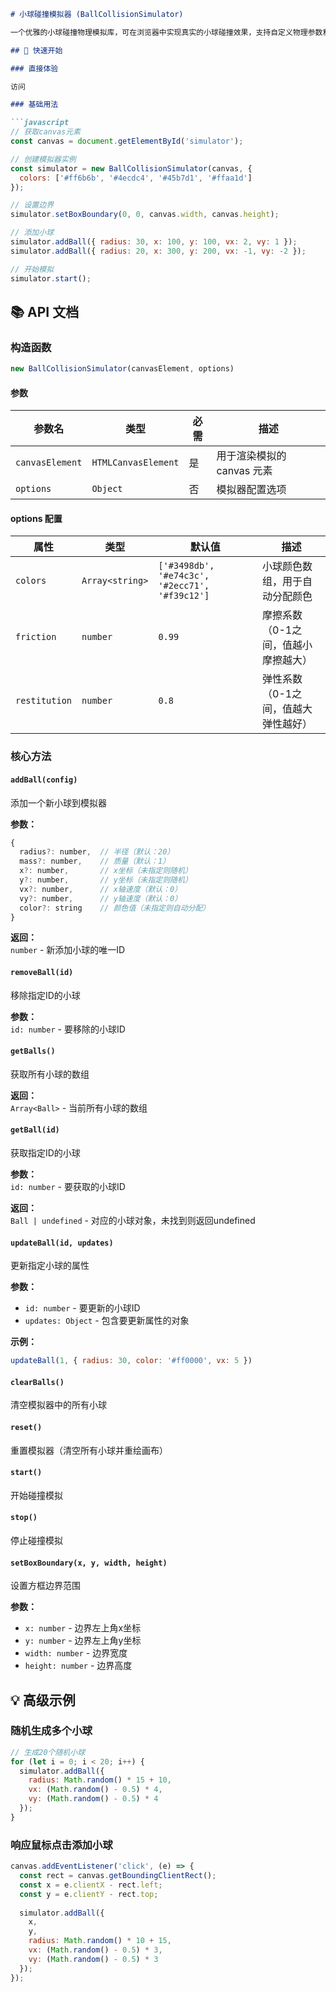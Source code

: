```markdown
# 小球碰撞模拟器 (BallCollisionSimulator)

一个优雅的小球碰撞物理模拟库，可在浏览器中实现真实的小球碰撞效果，支持自定义物理参数和交互控制。

## 🚀 快速开始

### 直接体验

访问

### 基础用法

```javascript
// 获取canvas元素
const canvas = document.getElementById('simulator');

// 创建模拟器实例
const simulator = new BallCollisionSimulator(canvas, {
  colors: ['#ff6b6b', '#4ecdc4', '#45b7d1', '#ffaa1d']
});

// 设置边界
simulator.setBoxBoundary(0, 0, canvas.width, canvas.height);

// 添加小球
simulator.addBall({ radius: 30, x: 100, y: 100, vx: 2, vy: 1 });
simulator.addBall({ radius: 20, x: 300, y: 200, vx: -1, vy: -2 });

// 开始模拟
simulator.start();
```

## 📚 API 文档

### 构造函数

```javascript
new BallCollisionSimulator(canvasElement, options)
```

#### 参数

| 参数名 | 类型 | 必需 | 描述 |
|--------|------|------|------|
| `canvasElement` | `HTMLCanvasElement` | 是 | 用于渲染模拟的 canvas 元素 |
| `options` | `Object` | 否 | 模拟器配置选项 |

#### options 配置

| 属性 | 类型 | 默认值 | 描述 |
|------|------|--------|------|
| `colors` | `Array<string>` | `['#3498db', '#e74c3c', '#2ecc71', '#f39c12']` | 小球颜色数组，用于自动分配颜色 |
| `friction` | `number` | `0.99` | 摩擦系数（0-1之间，值越小摩擦越大） |
| `restitution` | `number` | `0.8` | 弹性系数（0-1之间，值越大弹性越好） |

### 核心方法

#### `addBall(config)`
添加一个新小球到模拟器

**参数：**
```javascript
{
  radius?: number,  // 半径（默认：20）
  mass?: number,    // 质量（默认：1）
  x?: number,       // x坐标（未指定则随机）
  y?: number,       // y坐标（未指定则随机）
  vx?: number,      // x轴速度（默认：0）
  vy?: number,      // y轴速度（默认：0）
  color?: string    // 颜色值（未指定则自动分配）
}
```

**返回：**  
`number` - 新添加小球的唯一ID

#### `removeBall(id)`
移除指定ID的小球

**参数：**  
`id: number` - 要移除的小球ID

#### `getBalls()`
获取所有小球的数组

**返回：**  
`Array<Ball>` - 当前所有小球的数组

#### `getBall(id)`
获取指定ID的小球

**参数：**  
`id: number` - 要获取的小球ID

**返回：**  
`Ball | undefined` - 对应的小球对象，未找到则返回undefined

#### `updateBall(id, updates)`
更新指定小球的属性

**参数：**
- `id: number` - 要更新的小球ID
- `updates: Object` - 包含要更新属性的对象

**示例：**
```javascript
updateBall(1, { radius: 30, color: '#ff0000', vx: 5 })
```

#### `clearBalls()`
清空模拟器中的所有小球

#### `reset()`
重置模拟器（清空所有小球并重绘画布）

#### `start()`
开始碰撞模拟

#### `stop()`
停止碰撞模拟

#### `setBoxBoundary(x, y, width, height)`
设置方框边界范围

**参数：**
- `x: number` - 边界左上角x坐标
- `y: number` - 边界左上角y坐标
- `width: number` - 边界宽度
- `height: number` - 边界高度

## 💡 高级示例

### 随机生成多个小球
```javascript
// 生成20个随机小球
for (let i = 0; i < 20; i++) {
  simulator.addBall({
    radius: Math.random() * 15 + 10,
    vx: (Math.random() - 0.5) * 4,
    vy: (Math.random() - 0.5) * 4
  });
}
```

### 响应鼠标点击添加小球
```javascript
canvas.addEventListener('click', (e) => {
  const rect = canvas.getBoundingClientRect();
  const x = e.clientX - rect.left;
  const y = e.clientY - rect.top;
  
  simulator.addBall({
    x,
    y,
    radius: Math.random() * 10 + 15,
    vx: (Math.random() - 0.5) * 3,
    vy: (Math.random() - 0.5) * 3
  });
});
```